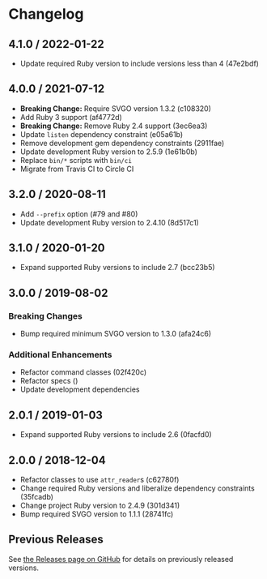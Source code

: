 # Changelog

## 4.1.0 / 2022-01-22

- Update required Ruby version to include versions less than 4 (47e2bdf)

## 4.0.0 / 2021-07-12

- **Breaking Change:** Require SVGO version 1.3.2 (c108320)
- Add Ruby 3 support (af4772d)
- **Breaking Change:** Remove Ruby 2.4 support (3ec6ea3)
- Update `listen` dependency constraint (e05a61b)
- Remove development gem dependency constraints (2911fae)
- Update development Ruby version to 2.5.9 (1e61b0b)
- Replace `bin/*` scripts with `bin/ci`
- Migrate from Travis CI to Circle CI

## 3.2.0 / 2020-08-11

- Add `--prefix` option (#79 and #80)
- Update development Ruby version to 2.4.10 (8d517c1)

## 3.1.0 / 2020-01-20

- Expand supported Ruby versions to include 2.7 (bcc23b5)

## 3.0.0 / 2019-08-02

### Breaking Changes

- Bump required minimum SVGO version to 1.3.0 (afa24c6)

### Additional Enhancements

- Refactor command classes (02f420c)
- Refactor specs ()
- Update development dependencies

## 2.0.1 / 2019-01-03

- Expand supported Ruby versions to include 2.6 (0facfd0)

## 2.0.0 / 2018-12-04

- Refactor classes to use `attr_reader`s (c62780f)
- Change required Ruby versions and liberalize dependency constraints (35fcadb)
- Change project Ruby version to 2.4.9 (301d341)
- Bump required SVGO version to 1.1.1 (28741fc)

## Previous Releases

See [the Releases page on GitHub](https://github.com/jgarber623/svgeez/releases) for details on previously released versions.
